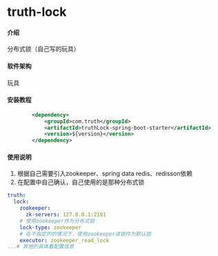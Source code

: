 # truth-lock

#### 介绍
分布式锁（自己写的玩具）

#### 软件架构
玩具

#### 安装教程

```xml
        <dependency>
            <groupId>com.truth</groupId>
            <artifactId>truthLock-spring-boot-starter</artifactId>
            <version>${version}</version>
        </dependency>
```

#### 使用说明

1. 根据自己需要引入zookeeper、spring data redis、redisson依赖
2. 在配置中自己确认，自己使用的是那种分布式锁

```yaml
truth:
  lock:
    zookeeper:
      zk-servers: 127.0.0.1:2181
    # 使用zookeeper作为分布式锁
    lock-type: zookeeper
    # 在不指定的的情况下，使用zookeeper读锁作为默认锁
    executor: zookeeper_read_lock
...# 其他的具体看配置信息
```
